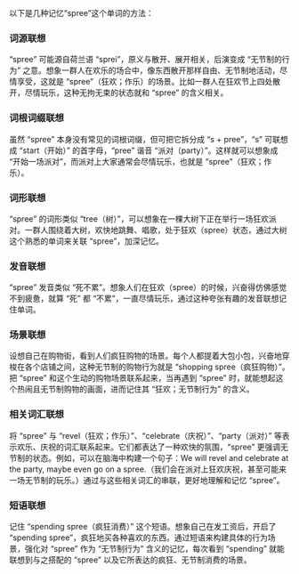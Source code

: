 以下是几种记忆“spree”这个单词的方法：

### 词源联想
“spree” 可能源自荷兰语 “sprei”，原义与散开、展开相关，后演变成 “无节制的行为” 之意。想象一群人在欢乐的场合中，像东西散开那样自由、无节制地活动，尽情享受，这就是 “spree”（狂欢；作乐）的场景。比如一群人在狂欢节上四处散开，尽情玩乐，这种无拘无束的状态就和 “spree” 的含义相关。

### 词根词缀联想
虽然 “spree” 本身没有常见的词根词缀，但可把它拆分成 “s + pree”，“s” 可联想成 “start（开始）” 的首字母，“pree” 谐音 “派对（party）”。这样就可以想象成 “开始一场派对”，而派对上大家通常会尽情玩乐，也就是 “spree”（狂欢；作乐）。

### 词形联想
“spree” 的词形类似 “tree（树）”，可以想象在一棵大树下正在举行一场狂欢派对。一群人围绕着大树，欢快地跳舞、唱歌，处于狂欢（spree）状态，通过大树这个熟悉的单词来关联 “spree”，加深记忆。

### 发音联想
“spree” 发音类似 “死不累”。想象人们在狂欢（spree）的时候，兴奋得仿佛感觉不到疲惫，就算 “死” 都 “不累”，一直尽情玩乐，通过这种夸张有趣的发音联想记住单词。

### 场景联想
设想自己在购物街，看到人们疯狂购物的场景。每个人都提着大包小包，兴奋地穿梭在各个店铺之间，这种无节制的购物行为就是 “shopping spree（疯狂购物）”。把 “spree” 和这个生动的购物场景联系起来，当再遇到 “spree” 时，就能想起这个热闹且无节制购物的画面，进而记住其 “狂欢；无节制行为” 的含义。

### 相关词汇联想
将 “spree” 与 “revel（狂欢；作乐）”、“celebrate（庆祝）”、“party（派对）” 等表示欢乐、庆祝的词汇联系起来。它们都表达了一种欢快的氛围，“spree” 更强调无节制的状态。例如，可以在脑海中构建一个句子：We will revel and celebrate at the party, maybe even go on a spree.（我们会在派对上狂欢庆祝，甚至可能来一场无节制的玩乐。）通过与这些相关词汇的串联，更好地理解和记忆 “spree”。

### 短语联想
记住 “spending spree（疯狂消费）” 这个短语。想象自己在发工资后，开启了 “spending spree”，疯狂地买各种喜欢的东西。通过短语来构建具体的行为场景，强化对 “spree” 作为 “无节制行为” 含义的记忆，每次看到 “spending” 就能联想到与之搭配的 “spree” 以及它所表达的疯狂、无节制消费的场景。 
